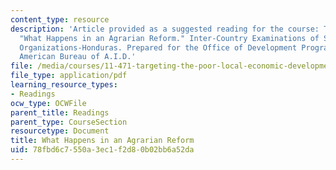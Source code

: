 ```yaml
---
content_type: resource
description: 'Article provided as a suggested reading for the course: Tendler, Judith.
  "What Happens in an Agrarian Reform." Inter-Country Examinations of Small Farmer
  Organizations-Honduras. Prepared for the Office of Development Programs of the Latin
  American Bureau of A.I.D.'
file: /media/courses/11-471-targeting-the-poor-local-economic-development-in-developing-countries-spring-2010/78fbd6c7550a3ec1f2d80b02bb6a52da_MIT11_471S10_Agrarian.pdf
file_type: application/pdf
learning_resource_types:
- Readings
ocw_type: OCWFile
parent_title: Readings
parent_type: CourseSection
resourcetype: Document
title: What Happens in an Agrarian Reform
uid: 78fbd6c7-550a-3ec1-f2d8-0b02bb6a52da
---
```

